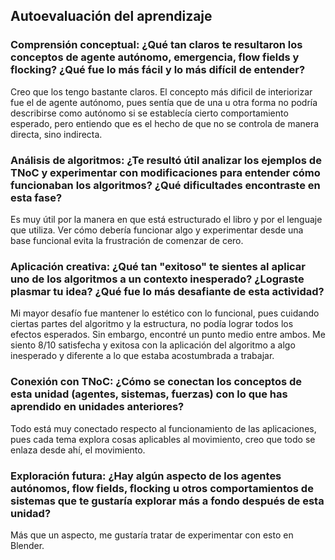## Autoevaluación del aprendizaje
### Comprensión conceptual: ¿Qué tan claros te resultaron los conceptos de agente autónomo, emergencia, flow fields y flocking? ¿Qué fue lo más fácil y lo más difícil de entender?
Creo que los tengo bastante claros. El concepto más dificil de interiorizar fue el de agente autónomo, pues sentía que de una u otra forma no podría describirse como autónomo si se establecía cierto comportamiento esperado, pero entiendo que es el hecho de que no se controla de manera directa, sino indirecta.

### Análisis de algoritmos: ¿Te resultó útil analizar los ejemplos de TNoC y experimentar con modificaciones para entender cómo funcionaban los algoritmos? ¿Qué dificultades encontraste en esta fase?
Es muy útil por la manera en que está estructurado el libro y por el lenguaje que utiliza. Ver cómo debería funcionar algo y experimentar desde una base funcional evita la frustración de comenzar de cero.

### Aplicación creativa: ¿Qué tan "exitoso" te sientes al aplicar uno de los algoritmos a un contexto inesperado? ¿Lograste plasmar tu idea? ¿Qué fue lo más desafiante de esta actividad?
Mi mayor desafío fue mantener lo estético con lo funcional, pues cuidando ciertas partes del algoritmo y la estructura, no podía lograr todos los efectos esperados. Sin embargo, encontré un punto medio entre ambos. Me siento 8/10 satisfecha y exitosa con la aplicación del algoritmo a algo inesperado y diferente a lo que estaba acostumbrada a trabajar.

### Conexión con TNoC: ¿Cómo se conectan los conceptos de esta unidad (agentes, sistemas, fuerzas) con lo que has aprendido en unidades anteriores?
Todo está muy conectado respecto al funcionamiento de las aplicaciones, pues cada tema explora cosas aplicables al movimiento, creo que todo se enlaza desde ahí, el movimiento.

### Exploración futura: ¿Hay algún aspecto de los agentes autónomos, flow fields, flocking u otros comportamientos de sistemas que te gustaría explorar más a fondo después de esta unidad?
Más que un aspecto, me gustaría tratar de experimentar con esto en Blender.
